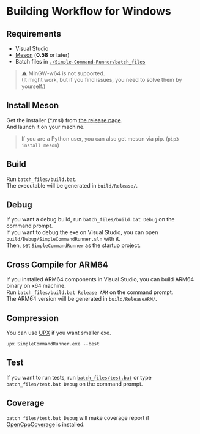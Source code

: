 # Building Workflow for Windows

## Requirements

-   Visual Studio
-   [Meson](https://github.com/mesonbuild/meson/releases) (**0.58** or later)
-   Batch files in [`./Simple-Command-Runner/batch_files`](../batch_files)

> :warning: MinGW-w64 is not supported.  
> (It might work, but if you find issues, you need to solve them by yourself.)  

## Install Meson

Get the installer (*.msi) from [the release page](https://github.com/mesonbuild/meson/releases).  
And launch it on your machine.  

> If you are a Python user, you can also get meson via pip. (`pip3 install meson`)

## Build

Run `batch_files/build.bat`.  
The executable will be generated in `build/Release/`.  

## Debug

If you want a debug build, run `batch_files/build.bat Debug` on the command prompt.  
If you want to debug the exe on Visual Studio, you can open `build/Debug/SimpleCommandRunner.sln` with it.  
Then, set `SimpleCommandRunner` as the startup project.  

## Cross Compile for ARM64

If you installed ARM64 components in Visual Studio, you can build ARM64 binary on x64 machine.  
Run `batch_files/build.bat Release ARM` on the command prompt.  
The ARM64 version will be generated in `build/ReleaseARM/`.  

## Compression

You can use [UPX](https://github.com/upx/upx/releases/latest) if you want smaller exe.  
  
`upx SimpleCommandRunner.exe --best`  

## Test

If you want to run tests, run [`batch_files/test.bat`](../batch_files/test.bat) or type `batch_files/test.bat Debug` on the command prompt.  

## Coverage

`batch_files/test.bat Debug` will make coverage report if [OpenCppCoverage](https://github.com/OpenCppCoverage/OpenCppCoverage/releases) is installed.  
